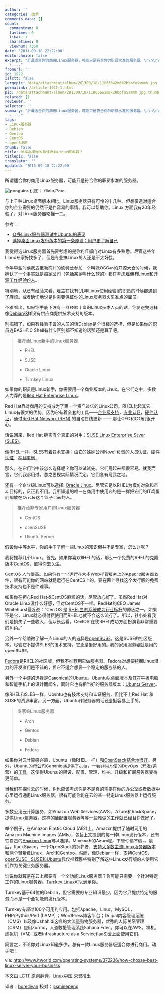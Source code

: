 ```yaml
---
author: ''
categories: 技术
comments_data: []
count:
  commentnum: 0
  favtimes: 0
  likes: 1
  sharetimes: 0
  viewnum: 7360
date: '2013-09-18 22:22:00'
editorchoice: false
excerpt: "所谓适合你的商用Linux服务器，可能只是符合你的职员水准的服务器。\r\n\r\n供图： flickr/Pete\r\n\r\n与上千种Linux桌面版本相比，Linux服务器只有可怜的十几种。但想要选对适合你的企业需要的仍然不是件容易的事情。我可以帮
  \ ..."
fromurl: ''
id: 1972
islctt: false
largepic: /data/attachment/album/201309/18/110656w2m6k2hbofo5smmh.jpg
permalink: /article-1972-1.html
pic: /data/attachment/album/201309/18/110656w2m6k2hbofo5smmh.jpg.thumb.jpg
related: []
reviewer: ''
selector: ''
summary: "所谓适合你的商用Linux服务器，可能只是符合你的职员水准的服务器。\r\n\r\n供图： flickr/Pete\r\n\r\n与上千种Linux桌面版本相比，Linux服务器只有可怜的十几种。但想要选对适合你的企业需要的仍然不是件容易的事情。我可以帮
  \ ..."
tags:
- Linux服务器
- Debian
- Gentoo
- CentOS
- openSUSE
thumb: false
title: 怎样选择你的最佳商用Linux服务器？
titlepic: false
translator: ''
updated: '2013-09-18 22:22:00'
---
```


所谓适合你的商用Linux服务器，可能只是符合你的职员水准的服务器。


![penguins](/data/attachment/album/201309/18/110656w2m6k2hbofo5smmh.jpg)
供图： flickr/Pete



与上千种Linux桌面版本相比，Linux服务器只有可怜的十几种。但想要选对适合你的企业需要的仍然不是件容易的事情。我可以帮助你。Linux 方面我有20年经验了，对Linux服务器略懂一二。


参考：


* [众多Linux服务器测试中Ubuntu的表现](http://www.itworld.com/slideshow/119061/ubuntu-impresses-test-linux-servers-372374)
* [选择桌面Linux发行版本的第一条原则：用户更了解自己](http://www.itworld.com/operating-systems/370104/first-rule-choosing-desktop-linux-distribution-user-know-thyself)


我觉得选Linux服务器首先要考虑的是你的IT部门对Linux有多熟悉。尽管这些年Linux专家好找多了，但是专业搞Linux的人还是不太好找。


今年早些时候我去俄勒冈州的波特兰参加一个叫做OSCon的开源大会的时候，我确认了一个事实就是每家公司（包括某家叫什么软的）都在考虑[雇佣有Linux和开源工作经验的人](http://blog.smartbear.com/open-source/yes-open-source-jobs-are-hot-and-we-have-stats-to-prove-it/)。


特别地，从已有经验来看，雇主在找有[几年Linux使用经验]的职员的时候都遇到了麻烦。或者确切地说是你需要保证你的Linux服务器火车准点的雇员。


不难看出，如果你手底下没有一群经验丰富的Linux技术人员的话，你要避免选择像[Debian](http://www.debian.org/)这样没有供应商提供技术支持的版本。


别搞错了，如果有经验丰富的人员的话Debian是个很棒的选择，但是如果你的职员连BASH和C Shell有什么区别都不知道的话那还是算了吧。



> 
> 推荐给Linux新手的Linux服务器
> 
> 
> - RHEL
> 
> 
> - SUSE
> 
> 
> - Oracle Linux
> 
> 
> - Turnkey Linux
> 
> 
> 


如果你的职员是Linux新手，你需要用一个商业版本的Linux。在它们之中，多数人力荐的是[Red Hat Enterprise Linux](http://www.redhat.com/products/enterprise-linux/)。


Red Hat靠对商用的支持成为了第一个资产过亿的Linux公司。RHEL比起其它Linux有很大的优势，因为它有着全套的工具——[企业级支持](http://www.redhat.com/support/)，[专业认证](http://www.redhat.com/training/certifications/)，[硬件认证](http://www.redhat.com/rhel/compatibility/hardware/)，通过[Red Hat Network (RHN)](https://access.redhat.com/subscriptions/rhntransition/) 的自动在线更新 —— 那让CFO和CIO们很开心。


话说回来，Red Hat 确实有个真正的对手：[SUSE Linux Enterprise Sever (SLES)](https://www.suse.com/products/server/)。


像RHEL一样，SLES有着[技术支持](https://www.suse.com/products/expandedsupport/)；由它的姊妹公司Novell负责的[人员认证](http://www.novell.com/training/certinfo/clp/)，[硬件认证](https://www.suse.com/partners/ihv/yes/)，[在线更新](https://www.suse.com/products/register.html)。


那么，在它们当中该怎么选择呢？你可以试试先。它们用起来都很容易。就我而言，它们我都用过。总之要视实际情况而定，它们各有用武之地。


还有一个企业级Linux可以选择: [Oracle Linux](http://www.oracle.com/us/technologies/linux/overview/index.html)。尽管它是以RHEL为模仿对象和奋斗目标的，反正我不用。我所知道的唯一在商用中使用它的是一群把它们的IT鸡蛋们都放在Oracle这个篮子里面的人。



> 
> 推荐给非专家用户的Linux服务器
> 
> 
> - CentOS
> 
> 
> - openSUSE
> 
> 
> - Ubuntu Server
> 
> 
> 


假设你中等水平，你的手下了解一些Linux的知识但并不是专家，怎么办呢？


我将推荐几个Linux。首先，如果你喜欢RHEL的话，那么一个免费的RHEL的克隆版本[CentOS](http://www.centos.org/)，值得你去关注。


CentOS 人气很高。如果你有一个运行在大多Web托管服务上的Apache服务器软件，很有可能你的网站就是运行在CentOS上的。要在网上寻找这个发行版的免费技术支持也不是件难事。


如果你在担心Red Hat找CentOS麻烦的话，尽管放心好了。虽然Red Hat对Oracle Linux没什么好感，但对CentOS不一样。RedHat的CEO James Whitehurst最近说：“CentOS 是 [RHEL生态系统成为行业标杆](http://readwrite.com/2013/08/13/red-hat-ceo-centos-open-source)的原因之一。如果不是它，Linux就必须付费使用而RHEL也就不会这么流行了。所以，往小处看我们是损失了一些收入，但从长远看，CentOS 在使RHEL成功方面扮演着非常重要的角色。”


另外一个给稍微了解一点Linux的人的选择是[openSUSE](http://www.opensuse.org/en/)。这是SUSE的社区版本。尽管它不提供SLES的技术支持，它还是挺好用的。我的家用服务器就是用的openSUSE。


[Fedora](http://fedoraproject.org/)是RHEL的社区版，但我不推荐用它做服务器。Fedora对想要挖掘Linux潜力的开发者们是不错的，但它不适合想要一个稳定的服务器的人。


另外一个中游的选择是Canonical的Ubuntu。Ubuntu以桌面版本及其在平板电脑和智能手机上的设计而闻名，同时它也有相当好的服务器版本：[Ubuntu Server](http://www.ubuntu.com/server)。


像RHEL和SLES一样，Ubuntu也有技术支持和认证服务，但比不上Red Hat 和SUSE的资源丰富。另一方面，Ubuntu作服务器的话还是挺容易上手的。



> 
> 专家级Linux服务器
> 
> 
> - Arch
> 
> 
> - Gentoo
> 
> 
> - Debian
> 
> 
> - Fedora
> 
> 
> 


如果你对云计算感兴趣，Ubuntu（像RHEL一样）[和OpenStack结合地很好](http://www.ubuntu.com/cloud/build-a-cloud)。另外，Ubuntu的母公司Canonical提供了[Juju](https://juju.ubuntu.com/)，一套非常方便的DevOps（开发/运营）的[工具](https://community.csc.com/community/cio-engage/blog/2013/08/25/beyond-chef-and-puppet-ubuntu-juju)，这使得Ubuntu的架设、配置、管理、维护、升级和扩展服务器变得更简单。


当我们在探讨云的时候，你也应该考虑你是不是真的需要在你的办公室或者数据中心里运行通用Linux服务器。很有可能你能在云的某一特定Linux服务器上运行服务。


多数公用云计算服务，如Amazon Web Services(AWS)，Azure和RackSpace，提供Linux服务器。这样的话配置服务器等等一些难做的工作就已经替你做好了。


举个例子，在Amazon Elastic Cloud (AE2)上，Amazon提供了随时可用的Amazon Machine Images (AMIs)，包括上文提到的每一种Linux发行版本，还有它自己的[Amazon Linux](https://aws.amazon.com/marketplace/pp/B00635Y2IW/ref=mkt_ste_ec2_amznlinux)可以选择。Microsoft的Azure呢，不管你信不信，。最后，RackSpace，一个OpenStack的拥护者，[支持大多数主流Linux服务器版本](http://www.rackspace.com/knowledge_center/article/choosing-a-linux-distribution)和两个轻量级Linux，Arch和Gentoo。然而，像Debian一样，[支持CentOS，openSUSE，SUSE和Ubuntu](http://www.windowsazure.com/en-us/manage/linux/other-resources/endorsed-distributions/)我仅推荐那些特别了解这些Linux发行版的人使用它们作为关键业务服务器。


谁说你就算是在云上都要有一个全功能Linux服务器？你可能只需要一个针对特定工作的Linux服务器。[Turnkey Linux](http://www.turnkeylinux.org/)可以满足你。


Turnkey基于64位的Debian，但它需要的专业知识最少。因为它只提供特定的服务而不是一个全功能的发行版本。


Turnkey有超过100个可用的应用。包括Apache，Linux，MySQL，PHP/Python/Perl (LAMP) ；WordPress博客平台；Drupal内容管理系统（CMS）以及像Ushahidi这样的大流量购物服务器，优秀的人际关系管理（CRM）应用Zurmo，人道救援管理系统Sahana Eden。你可以在AWS，裸机，虚拟机（VM）或者Infrastructure as a Service(IaaS)云上面使用它们。


简言之，不论你对Linux知道多少，总有一款Linux服务器版适合你进行商用。动手吧！


 


 


via: <http://www.itworld.com/operating-systems/372236/how-choose-best-linux-server-your-business>


本文由 [LCTT](https://github.com/LCTT/TranslateProject) 原创翻译，[Linux中国](http://linux.cn/portal.php) 荣誉推出


译者：[boredivan](http://linux.cn/space/boredivan) 校对：[jasminepeng](http://linux.cn/space/jasminepeng)